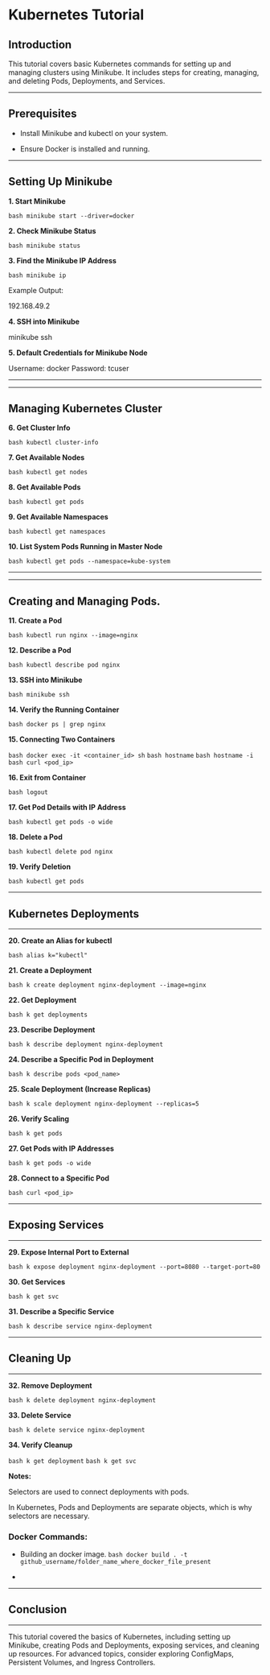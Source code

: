 # Kubernetes Tutorial

## **Introduction**

This tutorial covers basic Kubernetes commands for setting up and managing clusters using Minikube. It includes steps for creating, managing, and deleting Pods, Deployments, and Services.

--- 

## **Prerequisites**

 * Install Minikube and kubectl on your system.

 * Ensure Docker is installed and running.

---

## **Setting Up Minikube**

**1. Start Minikube**

```bash minikube start --driver=docker```

**2. Check Minikube Status**

```bash minikube status```

**3. Find the Minikube IP Address**

```bash minikube ip```

Example Output:

192.168.49.2

**4. SSH into Minikube**

minikube ssh

**5. Default Credentials for Minikube Node**

Username: docker
Password: tcuser

---

---
## **Managing Kubernetes Cluster**

**6. Get Cluster Info**

```bash kubectl cluster-info```

**7. Get Available Nodes**

```bash kubectl get nodes```

**8. Get Available Pods**

```bash kubectl get pods```

**9. Get Available Namespaces**

```bash kubectl get namespaces```

**10. List System Pods Running in Master Node**

```bash kubectl get pods --namespace=kube-system```

---

---
## **Creating and Managing Pods.**

**11. Create a Pod**

```bash kubectl run nginx --image=nginx```

**12. Describe a Pod**

```bash kubectl describe pod nginx```

**13. SSH into Minikube**

```bash minikube ssh```

**14. Verify the Running Container**

```bash docker ps | grep nginx```

**15. Connecting Two Containers**

```bash docker exec -it <container_id> sh```
  ```bash hostname```
  ```bash hostname -i```
  ```bash curl <pod_ip>```

**16. Exit from Container**

```bash logout```

**17. Get Pod Details with IP Address**

```bash kubectl get pods -o wide```

**18. Delete a Pod**

```bash kubectl delete pod nginx```

**19. Verify Deletion**

```bash kubectl get pods```

---
## **Kubernetes Deployments**
---

**20. Create an Alias for kubectl**

```bash alias k="kubectl"```

**21. Create a Deployment**

```bash k create deployment nginx-deployment --image=nginx```

**22. Get Deployment**

```bash k get deployments```

**23. Describe Deployment**

```bash k describe deployment nginx-deployment```

**24. Describe a Specific Pod in Deployment**

```bash k describe pods <pod_name>```

**25. Scale Deployment (Increase Replicas)**

```bash k scale deployment nginx-deployment --replicas=5```

**26. Verify Scaling**

```bash k get pods```

**27. Get Pods with IP Addresses**

```bash k get pods -o wide```

**28. Connect to a Specific Pod**

```bash curl <pod_ip>```

----
## **Exposing Services**
----

**29. Expose Internal Port to External**

```bash k expose deployment nginx-deployment --port=8080 --target-port=80```

**30. Get Services**

```bash k get svc```

**31. Describe a Specific Service**

```bash k describe service nginx-deployment```

----
## **Cleaning Up**
----

**32. Remove Deployment**

```bash k delete deployment nginx-deployment```

**33. Delete Service**

```bash k delete service nginx-deployment```

**34. Verify Cleanup**

```bash k get deployment```
  ```bash k get svc```

**Notes:**

Selectors are used to connect deployments with pods.

In Kubernetes, Pods and Deployments are separate objects, which is why selectors are necessary.

### **Docker Commands:**

* Building an docker image. 
```bash docker build . -t github_username/folder_name_where_docker_file_present```

* 
----
## **Conclusion**
----

This tutorial covered the basics of Kubernetes, including setting up Minikube, creating Pods and Deployments, exposing services, and cleaning up resources. For advanced topics, consider exploring ConfigMaps, Persistent Volumes, and Ingress Controllers.
